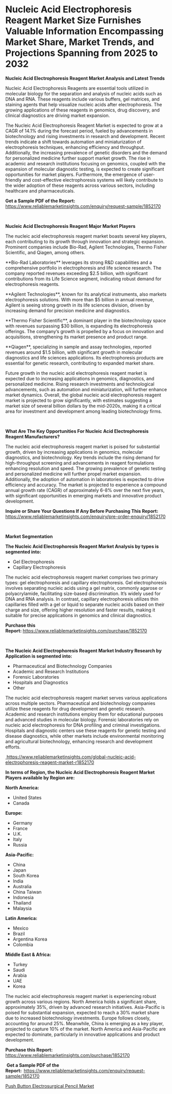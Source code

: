<p><h1>Nucleic Acid Electrophoresis Reagent Market Size Furnishes Valuable Information Encompassing Market Share, Market Trends, and Projections Spanning from 2025 to 2032</h1></p><p><strong>Nucleic Acid Electrophoresis Reagent Market Analysis and Latest Trends</strong></p>
<p><p>Nucleic Acid Electrophoresis Reagents are essential tools utilized in molecular biology for the separation and analysis of nucleic acids such as DNA and RNA. These reagents include various buffers, gel matrices, and staining agents that help visualize nucleic acids after electrophoresis. The growing applications of these reagents in genomics, drug discovery, and clinical diagnostics are driving market expansion.</p><p>The Nucleic Acid Electrophoresis Reagent Market is expected to grow at a CAGR of 14.1% during the forecast period, fueled by advancements in biotechnology and rising investments in research and development. Recent trends indicate a shift towards automation and miniaturization of electrophoresis techniques, enhancing efficiency and throughput. Additionally, the increasing prevalence of genetic disorders and the demand for personalized medicine further support market growth. The rise in academic and research institutions focusing on genomics, coupled with the expansion of molecular diagnostic testing, is expected to create significant opportunities for market players. Furthermore, the emergence of user-friendly and cost-effective electrophoresis systems will likely contribute to the wider adoption of these reagents across various sectors, including healthcare and pharmaceuticals.</p></p>
<p><strong>Get a Sample PDF of the Report:&nbsp;</strong> <a href="https://www.reliablemarketinsights.com/enquiry/request-sample/1852170?utm_campaign=1166&utm_medium=2&utm_source=Github&utm_content=ia&utm_term=07012025&utm_id=nucleic-acid-electrophoresis-reagent">https://www.reliablemarketinsights.com/enquiry/request-sample/1852170</a></p>
<p>&nbsp;</p>
<p><strong>Nucleic Acid Electrophoresis Reagent Major Market Players</strong></p>
<p><p>The nucleic acid electrophoresis reagent market boasts several key players, each contributing to its growth through innovation and strategic expansion. Prominent companies include Bio-Rad, Agilent Technologies, Thermo Fisher Scientific, and Qiagen, among others.</p><p>**Bio-Rad Laboratories** leverages its strong R&D capabilities and a comprehensive portfolio in electrophoresis and life science research. The company reported revenues exceeding $2.5 billion, with significant contributions from its Life Science segment, indicating robust demand for electrophoresis reagents.</p><p>**Agilent Technologies**, known for its analytical instruments, also markets electrophoresis solutions. With more than $5 billion in annual revenue, Agilent is seeing strong growth in its life sciences division, driven by increasing demand for precision medicine and diagnostics.</p><p>**Thermo Fisher Scientific**, a dominant player in the biotechnology space with revenues surpassing $30 billion, is expanding its electrophoresis offerings. The company’s growth is propelled by a focus on innovation and acquisitions, strengthening its market presence and product range.</p><p>**Qiagen**, specializing in sample and assay technologies, reported revenues around $1.5 billion, with significant growth in molecular diagnostics and life sciences applications. Its electrophoresis products are essential for genetic research, contributing to expanded market share.</p><p>Future growth in the nucleic acid electrophoresis reagent market is expected due to increasing applications in genomics, diagnostics, and personalized medicine. Rising research investments and technological advancements, such as automation and miniaturization, will further enhance market dynamics. Overall, the global nucleic acid electrophoresis reagent market is projected to grow significantly, with estimates suggesting a market size of several billion dollars by the mid-2020s, making it a critical area for investment and development among leading biotechnology firms.</p></p>
<p>&nbsp;</p>
<p><strong>What Are The Key Opportunities For Nucleic Acid Electrophoresis Reagent Manufacturers?</strong></p>
<p><p>The nucleic acid electrophoresis reagent market is poised for substantial growth, driven by increasing applications in genomics, molecular diagnostics, and biotechnology. Key trends include the rising demand for high-throughput screening and advancements in reagent formulations enhancing resolution and speed. The growing prevalence of genetic testing and personalized medicine will further propel market expansion. Additionally, the adoption of automation in laboratories is expected to drive efficiency and accuracy. The market is projected to experience a compound annual growth rate (CAGR) of approximately 6-8% over the next five years, with significant opportunities in emerging markets and innovative product development.</p></p>
<p><strong>Inquire or Share Your Questions If Any Before Purchasing This Report:</strong> <a href="https://www.reliablemarketinsights.com/enquiry/pre-order-enquiry/1852170?utm_campaign=1166&utm_medium=2&utm_source=Github&utm_content=ia&utm_term=07012025&utm_id=nucleic-acid-electrophoresis-reagent">https://www.reliablemarketinsights.com/enquiry/pre-order-enquiry/1852170</a></p>
<p>&nbsp;</p>
<p><strong>Market Segmentation</strong></p>
<p><strong>The Nucleic Acid Electrophoresis Reagent Market Analysis by types is segmented into:</strong></p>
<p><ul><li>Gel Electrophoresis</li><li>Capillary Electrophoresis</li></ul></p>
<p><p>The nucleic acid electrophoresis reagent market comprises two primary types: gel electrophoresis and capillary electrophoresis. Gel electrophoresis involves separating nucleic acids using a gel matrix, commonly agarose or polyacrylamide, facilitating size-based discrimination. It’s widely used for DNA and RNA analysis. In contrast, capillary electrophoresis utilizes thin capillaries filled with a gel or liquid to separate nucleic acids based on their charge and size, offering higher resolution and faster results, making it suitable for precise applications in genomics and clinical diagnostics.</p></p>
<p><strong>Purchase this Report:&nbsp;</strong><a href="https://www.reliablemarketinsights.com/purchase/1852170?utm_campaign=1166&utm_medium=2&utm_source=Github&utm_content=ia&utm_term=07012025&utm_id=nucleic-acid-electrophoresis-reagent">https://www.reliablemarketinsights.com/purchase/1852170</a></p>
<p>&nbsp;</p>
<p><strong>The Nucleic Acid Electrophoresis Reagent Market Industry Research by Application is segmented into:</strong></p>
<p><ul><li>Pharmaceutical and Biotechnology Companies</li><li>Academic and Research Institutions</li><li>Forensic Laboratories</li><li>Hospitals and Diagnostics</li><li>Other</li></ul></p>
<p><p>The nucleic acid electrophoresis reagent market serves various applications across multiple sectors. Pharmaceutical and biotechnology companies utilize these reagents for drug development and genetic research. Academic and research institutions employ them for educational purposes and advanced studies in molecular biology. Forensic laboratories rely on nucleic acid electrophoresis for DNA profiling and criminal investigations. Hospitals and diagnostic centers use these reagents for genetic testing and disease diagnostics, while other markets include environmental monitoring and agricultural biotechnology, enhancing research and development efforts.</p></p>
<p><a href="https://www.reliablemarketinsights.com/global-nucleic-acid-electrophoresis-reagent-market-r1852170?utm_campaign=1166&utm_medium=2&utm_source=Github&utm_content=ia&utm_term=07012025&utm_id=nucleic-acid-electrophoresis-reagent">&nbsp;https://www.reliablemarketinsights.com/global-nucleic-acid-electrophoresis-reagent-market-r1852170</a></p>
<p><strong>In terms of Region, the Nucleic Acid Electrophoresis Reagent Market Players available by Region are:</strong></p>
<p>
    <p> <strong> North America: </strong>
        <ul>
            <li>United States</li>
            <li>Canada</li>
        </ul>
        </p> 
    <p> <strong> Europe: </strong>
        <ul>
            <li>Germany</li>
            <li>France</li>
            <li>U.K.</li>
            <li>Italy</li>
            <li>Russia</li>
        </ul>
        </p> 
    <p> <strong> Asia-Pacific: </strong>
        <ul>
            <li>China</li>
            <li>Japan</li>
            <li>South Korea</li>
            <li>India</li>
            <li>Australia</li>
            <li>China Taiwan</li>
            <li>Indonesia</li>
            <li>Thailand</li>
            <li>Malaysia</li>
        </ul>
        </p> 
    <p> <strong> Latin America: </strong>
        <ul>
            <li>Mexico</li>
            <li>Brazil</li>
            <li>Argentina Korea</li>
            <li>Colombia</li>
        </ul>
        </p> 
    <p> <strong> Middle East & Africa: </strong>
        <ul>
            <li>Turkey</li>
            <li>Saudi</li>
            <li>Arabia</li>
            <li>UAE</li>
            <li>Korea</li>
        </ul>
    </p>
    </p>
<p><p>The nucleic acid electrophoresis reagent market is experiencing robust growth across various regions. North America holds a significant share, approximately 35%, driven by advanced research initiatives. Asia-Pacific is poised for substantial expansion, expected to reach a 30% market share due to increased biotechnology investments. Europe follows closely, accounting for around 25%. Meanwhile, China is emerging as a key player, projected to capture 10% of the market. North America and Asia-Pacific are expected to dominate, particularly in innovative applications and product development.</p></p>
<p><strong>Purchase this Report: </strong><a href="https://www.reliablemarketinsights.com/purchase/1852170?utm_campaign=1166&utm_medium=2&utm_source=Github&utm_content=ia&utm_term=07012025&utm_id=nucleic-acid-electrophoresis-reagent">https://www.reliablemarketinsights.com/purchase/1852170</a></p>
<p>&nbsp;<strong>Get a Sample PDF of the Report:&nbsp;&nbsp;</strong><a href="https://www.reliablemarketinsights.com/enquiry/request-sample/1852170?utm_campaign=1166&utm_medium=2&utm_source=Github&utm_content=ia&utm_term=07012025&utm_id=nucleic-acid-electrophoresis-reagent">https://www.reliablemarketinsights.com/enquiry/request-sample/1852170</a></p>
<p><strong></strong></p>
<p><p><a href="https://github.com/yoshih12/Market-Research-Report-List-4/blob/main/push-button-electrosurgical-pencil-market.md?utm_campaign=1166&utm_medium=2&utm_source=Github&utm_content=ia&utm_term=07012025&utm_id=nucleic-acid-electrophoresis-reagent">Push Button Electrosurgical Pencil Market</a></p></p>
